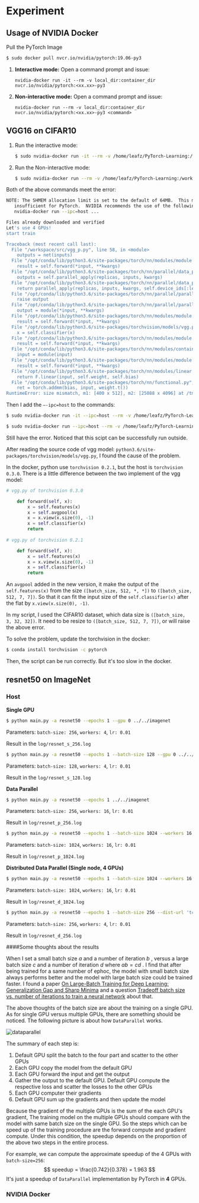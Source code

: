 # Experiment

## Usage of NVIDIA Docker

Pull the PyTorch Image

```bash
$ sudo docker pull nvcr.io/nvidia/pytorch:19.06-py3
```

1. **Interactive mode:** Open a command prompt and issue:

   ```
   nvidia-docker run -it --rm -v local_dir:container_dir 
   nvcr.io/nvidia/pytorch:<xx.xx>-py3
   ```

2. **Non-interactive mode:** Open a command prompt and issue:

   ```
   nvidia-docker run --rm -v local_dir:container_dir 
   nvcr.io/nvidia/pytorch:<xx.xx>-py3 <command>
   ```

## VGG16 on CIFAR10

1. Run the interactive mode:

   ```bash
   $ sudo nvidia-docker run -it --rm -v /home/leafz/PyTorch-Learning:/workspace nvcr.io/nvidia/pytorch:19.06-py3
   ```

2. Run the Non-interactive mode:

   ```bash
   $ sudo nvidia-docker run --rm -v /home/leafz/PyTorch-Learning:/workspace nvcr.io/nvidia/pytorch:19.06-py3 python /workspace/src/vgg_p.py
   ```

Both of the above commands meet the error:

```bash
NOTE: The SHMEM allocation limit is set to the default of 64MB.  This may be
   insufficient for PyTorch.  NVIDIA recommends the use of the following flags:
   nvidia-docker run --ipc=host ...

Files already downloaded and verified
Let's use 4 GPUs!
start train

Traceback (most recent call last):
  File "/workspace/src/vgg_p.py", line 58, in <module>
    outputs = net(inputs)
  File "/opt/conda/lib/python3.6/site-packages/torch/nn/modules/module.py", line 494, in __call__
    result = self.forward(*input, **kwargs)
  File "/opt/conda/lib/python3.6/site-packages/torch/nn/parallel/data_parallel.py", line 152, in forward
    outputs = self.parallel_apply(replicas, inputs, kwargs)
  File "/opt/conda/lib/python3.6/site-packages/torch/nn/parallel/data_parallel.py", line 162, in parallel_apply
    return parallel_apply(replicas, inputs, kwargs, self.device_ids[:len(replicas)])
  File "/opt/conda/lib/python3.6/site-packages/torch/nn/parallel/parallel_apply.py", line 83, in parallel_apply
    raise output
  File "/opt/conda/lib/python3.6/site-packages/torch/nn/parallel/parallel_apply.py", line 59, in _worker
    output = module(*input, **kwargs)
  File "/opt/conda/lib/python3.6/site-packages/torch/nn/modules/module.py", line 494, in __call__
    result = self.forward(*input, **kwargs)
  File "/opt/conda/lib/python3.6/site-packages/torchvision/models/vgg.py", line 44, in forward
    x = self.classifier(x)
  File "/opt/conda/lib/python3.6/site-packages/torch/nn/modules/module.py", line 494, in __call__
    result = self.forward(*input, **kwargs)
  File "/opt/conda/lib/python3.6/site-packages/torch/nn/modules/container.py", line 92, in forward
    input = module(input)
  File "/opt/conda/lib/python3.6/site-packages/torch/nn/modules/module.py", line 494, in __call__
    result = self.forward(*input, **kwargs)
  File "/opt/conda/lib/python3.6/site-packages/torch/nn/modules/linear.py", line 92, in forward
    return F.linear(input, self.weight, self.bias)
  File "/opt/conda/lib/python3.6/site-packages/torch/nn/functional.py", line 1403, in linear
    ret = torch.addmm(bias, input, weight.t())
RuntimeError: size mismatch, m1: [400 x 512], m2: [25088 x 4096] at /tmp/pip-req-build-hlju8y6w/aten/src/THC/generic/THCTensorMathBlas.cu:273
```

Then I add the `—-ipc=host` to the commands:

```bash
$ sudo nvidia-docker run -it --ipc=host --rm -v /home/leafz/PyTorch-Learning:/workspace nvcr.io/nvidia/pytorch:19.06-py3
```

```bash
$ sudo nvidia-docker run --ipc=host --rm -v /home/leafz/PyTorch-Learning:/workspace nvcr.io/nvidia/pytorch:19.06-py3 python /workspace/src/vgg_p.py
```

Still have the error. Noticed that this scipt can be successfully run outside.

After reading the source code of vgg model: `python3.6/site-packages/torchvision/models/vgg.py`, I found the cause of the problem.

In the docker, python use `torchvision 0.2.1`, but the host is `torchvision 0.3.0`. There is a little difference between the two implement of the vgg model:

```python
# vgg.py of torchvision 0.3.0

    def forward(self, x):
        x = self.features(x)
        x = self.avgpool(x)
        x = x.view(x.size(0), -1)
        x = self.classifier(x)
        return 
      
# vgg.py of torchvision 0.2.1

    def forward(self, x):
        x = self.features(x)
        x = x.view(x.size(0), -1)
        x = self.classifier(x)
        return 
```

An `avgpool` added in the new version, it make the output of the `self.features(x)` from the size `([batch_size, 512, *, *])` to `([batch_size, 512, 7, 7])`. So that it can fit the input size of the `self.classifier(x)` after the flat by `x.view(x.size(0), -1)`.

In my script, I used the CIFAR10 dataset, which data size is `([batch_size, 3, 32, 32])`. It need to be resize to `([batch_size, 512, 7, 7])`, or will raise the above error.

To solve the problem, update the torchvision in the docker:

```bash
$ conda install torchvision -c pytorch
```

Then, the script can be run correctly. But it's too slow in the docker.

## resnet50 on ImageNet

### Host

**Single GPU**

```bash
$ python main.py -a resnet50 --epochs 1 --gpu 0 ../../imagenet
```

Parameters: `batch-size: 256`, `workers: 4`, `lr: 0.01`

Result in the `log/resnet_s_256.log`

```bash
$ python main.py -a resnet50 --epochs 1 --batch-size 128 --gpu 0 ../../imagenet
```

Parameters: `batch-size: 128`, `workers: 4`, `lr: 0.01`

Result in the `log/resnet_s_128.log`

**Data Parallel**

```bash
$ python main.py -a resnet50 --epochs 1 ../../imagenet
```

Parameters: `batch-size: 256`, `workers: 16`, `lr: 0.01`

Result in `log/resnet_p_256.log` 

```bash
$ python main.py -a resnet50 --epochs 1 --batch-size 1024 --workers 16 ../../imagenet
```

Parameters: `batch-size: 1024`, `workers: 16`, `lr: 0.01`

Result in `log/resnet_p_1024.log`

**Distributed Data Parallel (Single node, 4 GPUs)**

```bash
$ python main.py -a resnet50 --epochs 1 --batch-size 1024 --workers 16 --dist-url 'tcp://127.0.0.1:2345' --dist-backend 'nccl' --multiprocessing-distributed --world-size 1 --rank 0 ../../imagenet
```

Parameters: `batch-size: 1024`, `workers: 16`, `lr: 0.01`

Result in `log/resnet_d_1024.log`

```bash
$ python main.py -a resnet50 --epochs 1 --batch-size 256 --dist-url 'tcp://127.0.0.1:2345' --dist-backend 'nccl' --multiprocessing-distributed --world-size 1 --rank 0 ../../imagenet
```

Parameters: `batch-size: 256`, `workers: 4`, `lr: 0.01`

Result in `log/resnet_d_256.log`

####Some thoughts about the results

When I set a small batch size $a$ and a number of iteration $b$ , versus a large batch size $c$ and a number of iteration $d$ where $ab = cd$ . I find that after being trained for a same number of ephoc, the model with small batch size always performs better and the model with large batch size could be trained faster. I found a paper [On Large-Batch Training for Deep Learning: Generalization Gap and Sharp Minima](https://arxiv.org/abs/1609.04836) and a question [Tradeoff batch size vs. number of iterations to train a neural network](https://stats.stackexchange.com/questions/164876/tradeoff-batch-size-vs-number-of-iterations-to-train-a-neural-network) about that.

The above thoughts of the batch size are about the training on a single GPU. As for single GPU versus multiple GPUs, there are something should be noticed. The following picture is about how `DataParallel` works. 

![dataparallel](img/e153c9fa07a2688c77fc1d7a572f26d12828528d_2_275x500.png)

The summary of each step is:

1. Default GPU split the batch to the four part and scatter to the other GPUs
2. Each GPU copy the model from the default GPU
3. Each GPU forward the input and get the output
4. Gather the output to the default GPU. Default GPU compute the respective loss and scatter the losses to the other GPUs
5. Each GPU computer their gradients
6. Default GPU sum up the gradients and then update the model

Because the gradient of the multiple GPUs is the sum of the each GPU's gradient, The training model on the multiple GPUs should compare with the model with same batch size on the single GPU. So the steps which can be speed up of the training procedure are the forward compute and gradient compute. Under this condition, the speedup depends on the proportion of the above two steps in the entire process.

For example, we can compute the approximate speedup of the 4 GPUs with `batch-size=256`:
$$
speedup = \frac{0.742}{0.378} = 1.963
$$
It's just a speedup of `DataParallel` implementation by PyTorch in **4** GPUs.

### NVIDIA Docker

